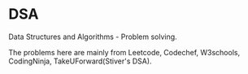 # DSA
Data Structures and Algorithms - Problem solving.

The problems here are mainly from Leetcode, Codechef, W3schools, CodingNinja, TakeUForward(Stiver's DSA).
